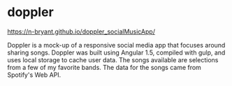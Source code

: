 # doppler
https://n-bryant.github.io/doppler_socialMusicApp/


Doppler is a mock-up of a responsive social media app that focuses around sharing songs. Doppler was built using Angular 1.5, compiled with gulp, and uses local storage to cache user data. The songs available are selections from a few of my favorite bands. The data for the songs came from Spotify's Web API.
